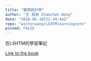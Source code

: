 ```yaml
---
title: "醫學統計學"
author: "王 超辰 Chaochen Wang"
date: "2018-06-10T22:49:44Z"
repo: "winterwang/LSHTMlearningnote"
pinned: FALSE
---
```


在LSHTM的學習筆記

[Link to the book](https://bookdown.org/ccwang/medical_statistics5/)
